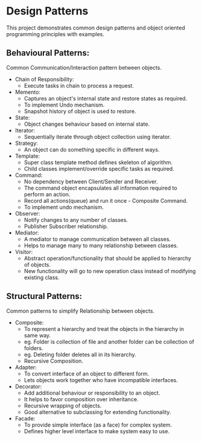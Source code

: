 # Design Patterns
This project demonstrates common design patterns and object oriented programming principles with examples.

## Behavioural Patterns:
Common Communication/Interaction pattern between objects.

* Chain of Responsibility: 
    - Execute tasks in chain to process a request.
* Memento: 
    - Captures an object's internal state and restore states as required. 
    - To implement Undo mechanism.
    - Snapshot history of object is used to restore.
* State: 
    - Object changes behaviour based on internal state.
* Iterator: 
    - Sequentially iterate through object collection using iterator.
* Strategy: 
    - An object can do something specific in different ways.
* Template: 
    - Super class template method defines skeleton of algorithm. 
    - Child classes implement/override specific tasks as required.
* Command:
    - No dependency between Client/Sender and Receiver.
    - The command object encapsulates all information required to perform an action.
    - Record all actions(queue) and run it once - Composite Command.
    - To implement undo mechanism.
* Observer:
    - Notify changes to any number of classes.
    - Publisher Subscriber relationship.
* Mediator:
    - A mediator to manage communication between all classes.
    - Helps to manage many to many relationship between classes.
* Visitor:
    - Abstract operation/functionality that should be applied to hierarchy of objects.
    - New functionality will go to new operation class instead of modifying existing class.

## Structural Patterns:
Common patterns to simplify Relationship between objects.

* Composite:
    - To represent a hierarchy and treat the objects in the hierarchy in same way.
    - eg. Folder is collection of file and another folder can be collection of folders. 
    - eg. Deleting folder deletes all in its hierarchy.
    - Recursive Composition.
* Adapter:
    - To convert interface of an object to different form.
    - Lets objects work together who have incompatible interfaces.
* Decorator:
    - Add additional behaviour or responsibility to an object.
    - It helps to favor composition over inheritance.
    - Recursive wrapping of objects.
    - Good alternative to subclassing for extending functionality. 
* Facade:
    - To provide simple interface (as a face) for complex system.
    - Defines higher level interface to make system easy to use.

